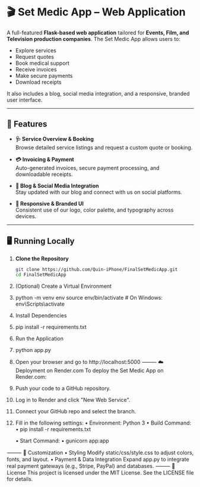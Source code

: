 # 🎬 Set Medic App – Web Application

A full-featured **Flask-based web application** tailored for **Events, Film, and Television production companies**. The Set Medic App allows users to:

- Explore services
- Request quotes
- Book medical support
- Receive invoices
- Make secure payments
- Download receipts

It also includes a blog, social media integration, and a responsive, branded user interface.

---

## 🚀 Features

- **🩺 Service Overview & Booking**  
  Browse detailed service listings and request a custom quote or booking.

- **💳 Invoicing & Payment**  
  Auto-generated invoices, secure payment processing, and downloadable receipts.

- **📰 Blog & Social Media Integration**  
  Stay updated with our blog and connect with us on social platforms.

- **🎨 Responsive & Branded UI**  
  Consistent use of our logo, color palette, and typography across devices.

---

## 🖥️ Running Locally

1. **Clone the Repository**

   ```bash
   git clone https://github.com/Quin-iPhone/FinalSetMedicApp.git
   cd FinalSetMedicApp

1. (Optional) Create a Virtual Environment
2. python -m venv env
source env/bin/activate  # On Windows: env\Scripts\activate

3. Install Dependencies
4. pip install -r requirements.txt

5. Run the Application
6. python app.py

5. Open your browser and go to http://localhost:5000
⸻
☁️ Deployment on Render.com
To deploy the Set Medic App on Render.com:
1. Push your code to a GitHub repository.
7. Log in to Render and click "New Web Service".
8. Connect your GitHub repo and select the branch.
9. Fill in the following settings:
    • Environment: Python 3
    • Build Command:
    • pip install -r requirements.txt

    • Start Command:
    • gunicorn app:app

⸻
🎨 Customization
• Styling
Modify static/css/style.css to adjust colors, fonts, and layout.
• Payment & Data Integration
Expand app.py to integrate real payment gateways (e.g., Stripe, PayPal) and databases.
⸻
📄 License
This project is licensed under the MIT License. See the LICENSE file for details.
